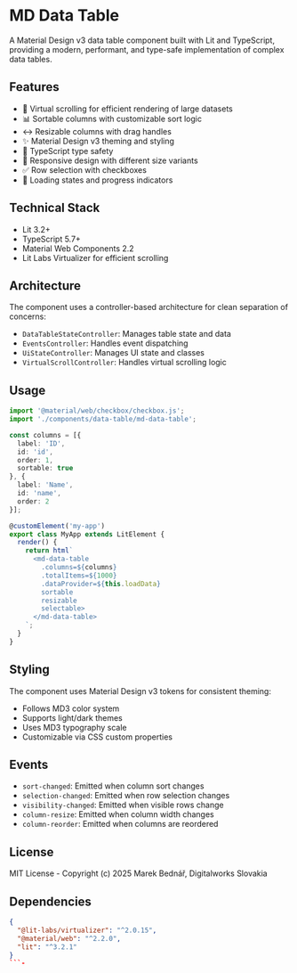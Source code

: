 # MD Data Table

A Material Design v3 data table component built with Lit and TypeScript, providing a modern, performant, and type-safe implementation of complex data tables.

## Features

- 🚀 Virtual scrolling for efficient rendering of large datasets
- 📊 Sortable columns with customizable sort logic
- ↔️ Resizable columns with drag handles
- ✨ Material Design v3 theming and styling
- 🎯 TypeScript type safety
- 📱 Responsive design with different size variants
- ✅ Row selection with checkboxes
- 🔄 Loading states and progress indicators

## Technical Stack

- Lit 3.2+
- TypeScript 5.7+
- Material Web Components 2.2
- Lit Labs Virtualizer for efficient scrolling

## Architecture

The component uses a controller-based architecture for clean separation of concerns:

- `DataTableStateController`: Manages table state and data
- `EventsController`: Handles event dispatching
- `UiStateController`: Manages UI state and classes
- `VirtualScrollController`: Handles virtual scrolling logic

## Usage

```typescript
import '@material/web/checkbox/checkbox.js';
import './components/data-table/md-data-table';

const columns = [{
  label: 'ID',
  id: 'id',
  order: 1,
  sortable: true
}, {
  label: 'Name',
  id: 'name',
  order: 2
}];

@customElement('my-app')
export class MyApp extends LitElement {
  render() {
    return html`
      <md-data-table 
        .columns=${columns}
        .totalItems=${1000}
        .dataProvider=${this.loadData}
        sortable
        resizable
        selectable>
      </md-data-table>
    `;
  }
}
```

## Styling

The component uses Material Design v3 tokens for consistent theming:

- Follows MD3 color system
- Supports light/dark themes
- Uses MD3 typography scale
- Customizable via CSS custom properties

## Events

- `sort-changed`: Emitted when column sort changes
- `selection-changed`: Emitted when row selection changes
- `visibility-changed`: Emitted when visible rows change
- `column-resize`: Emitted when column width changes
- `column-reorder`: Emitted when columns are reordered

## License

MIT License - Copyright (c) 2025 Marek Bednář, Digitalworks Slovakia

## Dependencies

```json
{
  "@lit-labs/virtualizer": "^2.0.15",
  "@material/web": "^2.2.0",
  "lit": "^3.2.1"
}
```-
